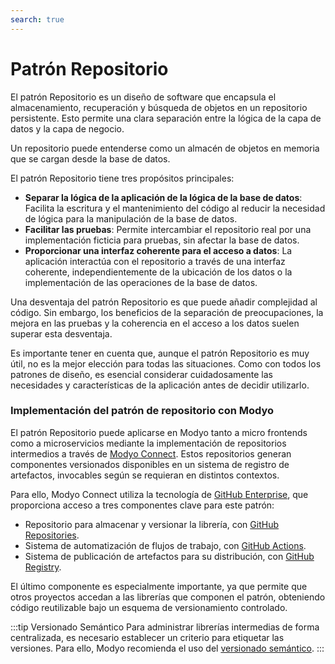 ```yaml
---
search: true
---
```


# Patrón Repositorio

El patrón Repositorio es un diseño de software que encapsula el almacenamiento, recuperación y búsqueda de objetos en un repositorio persistente. Esto permite una clara separación entre la lógica de la capa de datos y la capa de negocio.

Un repositorio puede entenderse como un almacén de objetos en memoria que se cargan desde la base de datos.

El patrón Repositorio tiene tres propósitos principales:

- **Separar la lógica de la aplicación de la lógica de la base de datos**: Facilita la escritura y el mantenimiento del código al reducir la necesidad de lógica para la manipulación de la base de datos.
- **Facilitar las pruebas**: Permite intercambiar el repositorio real por una implementación ficticia para pruebas, sin afectar la base de datos.
- **Proporcionar una interfaz coherente para el acceso a datos**: La aplicación interactúa con el repositorio a través de una interfaz coherente, independientemente de la ubicación de los datos o la implementación de las operaciones de la base de datos.

Una desventaja del patrón Repositorio es que puede añadir complejidad al código. Sin embargo, los beneficios de la separación de preocupaciones, la mejora en las pruebas y la coherencia en el acceso a los datos suelen superar esta desventaja.

Es importante tener en cuenta que, aunque el patrón Repositorio es muy útil, no es la mejor elección para todas las situaciones. Como con todos los patrones de diseño, es esencial considerar cuidadosamente las necesidades y características de la aplicación antes de decidir utilizarlo.

### Implementación del patrón de repositorio con Modyo

El patrón Repositorio puede aplicarse en Modyo tanto a micro frontends como a microservicios mediante la implementación de repositorios intermedios a través de [Modyo Connect](/es/connect). Estos repositorios generan componentes versionados disponibles en un sistema de registro de artefactos, invocables según se requieran en distintos contextos.

Para ello, Modyo Connect utiliza la tecnología de [GitHub Enterprise](https://github.com), que proporciona acceso a tres componentes clave para este patrón:
- Repositorio para almacenar y versionar la librería, con [GitHub Repositories](https://github.com/features).
- Sistema de automatización de flujos de trabajo, con [GitHub Actions](https://github.com/features/actions).
- Sistema de publicación de artefactos para su distribución, con [GitHub Registry](https://github.com/features/packages).

El último componente es especialmente importante, ya que permite que otros proyectos accedan a las librerías que componen el patrón, obteniendo código reutilizable bajo un esquema de versionamiento controlado.

:::tip Versionado Semántico
Para administrar librerías intermedias de forma centralizada, es necesario establecer un criterio para etiquetar las versiones. Para ello, Modyo recomienda el uso del [versionado semántico](https://semver.org/lang/es/).
:::
